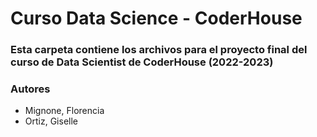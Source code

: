 # Curso Data Science - CoderHouse
### Esta carpeta contiene los archivos para el proyecto final del curso de Data Scientist de CoderHouse (2022-2023)
### Autores
 - Mignone, Florencia
 - Ortiz, Giselle 
